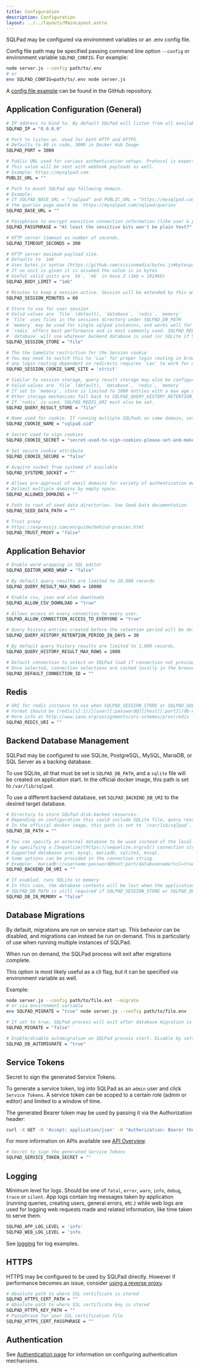 ```yaml
---
title: Configuration
description: Configuration
layout: ../../layouts/MainLayout.astro
---
```


SQLPad may be configured via environment variables or an .env config file.

Config file path may be specified passing command line option `--config` or environment variable `SQLPAD_CONFIG`.
For example:

```bash
node server.js --config path/to/.env
# or
env SQLPAD_CONFIG=path/to/.env node server.js
```

A [config file example](https://github.com/sqlpad/sqlpad/blob/master/config-example.env) can be found in the GitHub repository.

## Application Configuration (General)

```bash
# IP address to bind to. By default SQLPad will listen from all available addresses (0.0.0.0).
SQLPAD_IP = "0.0.0.0"

# Port to listen on. Used for both HTTP and HTTPS.
# Defaults to 80 in code, 3000 in Docker Hub Image
SQLPAD_PORT = 3000

# Public URL used for various authentication setups. Protocol is expected.
# This value will be sent with webhook payloads as well.
# Example: https://mysqlpad.com
PUBLIC_URL = ""

# Path to mount SQLPad app following domain.
# Example:
# If SQLPAD_BASE_URL = "/sqlpad" and PUBLIC_URL = "https://mysqlpad.com",
# the queries page would be `https://mysqlpad.com/sqlpad/queries`
SQLPAD_BASE_URL = ""

# Passphrase to encrypt sensitive connection information (like user & password) when stored in backing database.
SQLPAD_PASSPHRASE = "At least the sensitive bits won't be plain text?"

# HTTP server timeout as number of seconds.
SQLPAD_TIMEOUT_SECONDS = 300

# HTTP server maximum payload size.
# Defaults to `1mb`
# Uses bytes.js syntax (https://github.com/visionmedia/bytes.js#bytesparsestringnumber-value-numbernull)
# If no unit is given it is assumed the value is in bytes
# Useful valid units are `kb`, `mb` in base 2 (1mb = 1024kb)
SQLPAD_BODY_LIMIT = "1mb"

# Minutes to keep a session active. Session will be extended by this amount each request.
SQLPAD_SESSION_MINUTES = 60

# Store to use for user session
# Valid values are `file` (default), `database`, `redis`, `memory`
# `file` uses files in the sessions directory under SQLPAD_DB_PATH
# `memory` may be used for single sqlpad instances, and works well for no-auth setups
# `redis` offers best performance and is most commonly used. SQLPAD_REDIS_URI must also be set.
# `database` will use whatever backend database is used (or SQLite if SQLPAD_DB_PATH is set)
SQLPAD_SESSION_STORE = "file"

# The the SameSite restriction for the Session cookie
# You may need to switch this to 'Lax' for proper login routing in browsers e.g. oidc does not work in firefox with 'strict'.
# any login routing dependent on redirects requires 'Lax' to work for more info read https://developer.mozilla.org/en-US/docs/Web/HTTP/Headers/Set-Cookie/SameSite
SQLPAD_SESSION_COOKIE_SAME_SITE = 'strict'

# Similar to session storage, query result storage may also be configured.
# Valid values are `file` (default), `database`, `redis`, `memory`
# If set to `memory`, store is limited to 1000 entries with a max age of 1 hour
# Other storage mechanisms fall back to SQLPAD_QUERY_HISTORY_RETENTION_PERIOD_IN_DAYS
# If `redis` is used, SQLPAD_REDIS_URI must also be set.
SQLPAD_QUERY_RESULT_STORE = "file"

# Name used for cookie. If running multiple SQLPads on same domain, set to different values.
SQLPAD_COOKIE_NAME = "sqlpad.sid"

# Secret used to sign cookies
SQLPAD_COOKIE_SECRET = "secret-used-to-sign-cookies-please-set-and-make-strong"

# Set secure cookie attribute
SQLPAD_COOKIE_SECURE = "false"

# Acquire socket from systemd if available
SQLPAD_SYSTEMD_SOCKET = ""

# Allows pre-approval of email domains for variety of authentication mechanisms.
# Delimit multiple domains by empty space.
SQLPAD_ALLOWED_DOMAINS = ""

# Path to root of seed data directories. See Seed Data documentation.
SQLPAD_SEED_DATA_PATH = ""

# Trust proxy
# https://expressjs.com/en/guide/behind-proxies.html
SQLPAD_TRUST_PROXY = "false"
```

## Application Behavior

```bash
# Enable word wrapping in SQL editor
SQLPAD_EDITOR_WORD_WRAP = "false"

# By default query results are limited to 10,000 records
SQLPAD_QUERY_RESULT_MAX_ROWS = 10000

# Enable csv, json and xlsx downloads
SQLPAD_ALLOW_CSV_DOWNLOAD = "true"

# Allows access on every connection to every user.
SQLPAD_ALLOW_CONNECTION_ACCESS_TO_EVERYONE = "true"

# Query history entries created before the retention period will be deleted automatically.
SQLPAD_QUERY_HISTORY_RETENTION_PERIOD_IN_DAYS = 30

# By default query history results are limited to 1,000 records.
SQLPAD_QUERY_HISTORY_RESULT_MAX_ROWS = 1000

# Default connection to select on SQLPad load if connection not previously selected.
# Once selected, connection selections are cached locally in the browser.
SQLPAD_DEFAULT_CONNECTION_ID = ""
```

## Redis

```bash
# URI for redis instance to use when SQLPAD_SESSION_STORE or SQLPAD_QUERY_RESULT_STORE are set to `redis`
# Format should be [redis[s]:]//[[user][:password@]][host][:port][/db-number][?db=db-number[&password=bar[&option=value]]]
# More info at http://www.iana.org/assignments/uri-schemes/prov/redis
SQLPAD_REDIS_URI = ""
```

## Backend Database Management

SQLPad may be configured to use SQLite, PostgreSQL, MySQL, MariaDB, or SQL Server as a backing database.

To use SQLite, all that must be set is `SQLPAD_DB_PATH`, and a `sqlite` file will be created on application start. In the official docker image, this path is set to `/var/lib/sqlpad`.

To use a different backend database, set `SQLPAD_BACKEND_DB_URI` to the desired target database.

```bash
# Directory to store SQLPad disk-backed resources.
# Depending on configuration this could include SQLite file, query result cache files, and session storage.
# In the official docker image, this path is set to `/var/lib/sqlpad`.
SQLPAD_DB_PATH = ""

# You can specify an external database to be used instead of the local sqlite database,
# by specifying a [Sequelize](https://sequelize.org/v5/) connection string.
# Supported databases are: mysql, mariadb, sqlite3, mssql.
# Some options can be provided in the connection string.
# Example: `mariadb://username:password@host:port/databasename?ssl=true`
SQLPAD_BACKEND_DB_URI = ""

# If enabled, runs SQLite in memory
# In this case, the database contents will be lost when the application stops.
# SQLPAD_DB_PATH is still required if SQLPAD_SESSION_STORE or SQLPAD_QUERY_RESULT_STORE are set to file.
SQLPAD_DB_IN_MEMORY = "false"
```

## Database Migrations

By default, migrations are run on service start up. This behavior can be disabled, and migrations can instead be run on demand. This is particularly of use when running multiple instances of SQLPad.

When run on demand, the SQLPad process will exit after migrations complete.

This option is most likely useful as a cli flag, but it can be specified via environment variable as well.

Example:

```bash
node server.js --config path/to/file.ext --migrate
# or via environment variable
env SQLPAD_MIGRATE = "true" node server.js --config path/to/file.env
```

```bash
# If set to true, SQLPad process will exit after database migration is performed
SQLPAD_MIGRATE = "false"

# Enable/disable automigration on SQLPad process start. Disable by setting to `false`
SQLPAD_DB_AUTOMIGRATE = "true"
```

## Service Tokens

Secret to sign the generated Service Tokens.

To generate a service token, log into SQLPad as an `admin` user and click `Service Tokens`. A service token can be scoped to a certain role (admin or editor) and limited to a window of time.

The generated Bearer token may be used by passing it via the Authorization header:

```bash
curl -X GET -H 'Accept: application/json' -H "Authorization: Bearer the.generated.token" http://localhost:3010/api/users
```

For more information on APIs available see [API Overview](/en/api-overview).

```bash
# Secret to sign the generated Service Tokens
SQLPAD_SERVICE_TOKEN_SECRET = ""
```

## Logging

Minimum level for logs. Should be one of `fatal`, `error`, `warn`, `info`, `debug`, `trace` or `silent`. App logs contain log messages taken by application (running queries, creating users, general errors, etc.) while web logs are used for logging web requests made and related information, like time taken to serve them.

```bash
SQLPAD_APP_LOG_LEVEL = 'info'
SQLPAD_WEB_LOG_LEVEL = 'info
```

See [logging](/en/logging) for log examples.

## HTTPS

HTTPS may be configured to be used by SQLPad directly. However if performance becomes an issue, consider [using a reverse proxy](https://github.com/goldbergyoni/nodebestpractices/blob/master/sections/production/delegatetoproxy.md).

```bash
# Absolute path to where SSL certificate is stored
SQLPAD_HTTPS_CERT_PATH = ""
# Absolute path to where SSL certificate key is stored
SQLPAD_HTTPS_KEY_PATH = ""
# Passphrase for your SSL certification file
SQLPAD_HTTPS_CERT_PASSPHRASE = ""
```

## Authentication

See [Authentication page](/en/authentication) for information on configuring authentication mechanisms.
